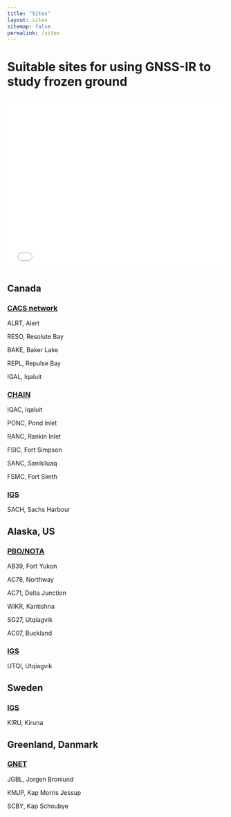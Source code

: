 ```yaml
---
title: "Sites"
layout: sites
sitemap: false
permalink: /sites
---
```


# Suitable sites for using GNSS-IR to study frozen ground


<iframe height="400" width="100%" frameborder="0" src="{{ site.url }}{{ site.baseurl }}/maps/sites_map.html"></iframe>


## Canada

### [CACS network](https://webapp.geod.nrcan.gc.ca/geod/data-donnees/cacs-scca.php?locale=en)

ALRT, Alert

RESO, Resolute Bay

BAKE, Baker Lake

REPL, Repulse Bay

IQAL, Iqaluit

### [CHAIN](http://chain.physics.unb.ca/chain/)

IQAC, Iqaluit

PONC, Pond Inlet

RANC, Rankin Inlet

FSIC, Fort Simpson

SANC, Sanikiluaq

FSMC, Fort Simth

### [IGS](http://www.igs.org/network)

SACH, Sachs Harbour


## Alaska, US

### [PBO/NOTA](https://www.unavco.org/projects/major-projects/nota/nota.html)

AB39, Fort Yukon

AC78, Northway

AC71, Delta Junction

WIKR, Kantishna

SG27, Utqiagvik

AC07, Buckland

### [IGS](http://www.igs.org/network)

UTQI, Utqiagvik

## Sweden

### [IGS](http://www.igs.org/network)

KIRU, Kiruna


## Greenland, Danmark

### [GNET](http://go-gnet.org)

JGBL, Jorgen Bronlund

KMJP, Kap Morris Jessup

SCBY, Kap Schoubye


<div style="width:100%; height:400px; border:none; text-align:center">

</div>